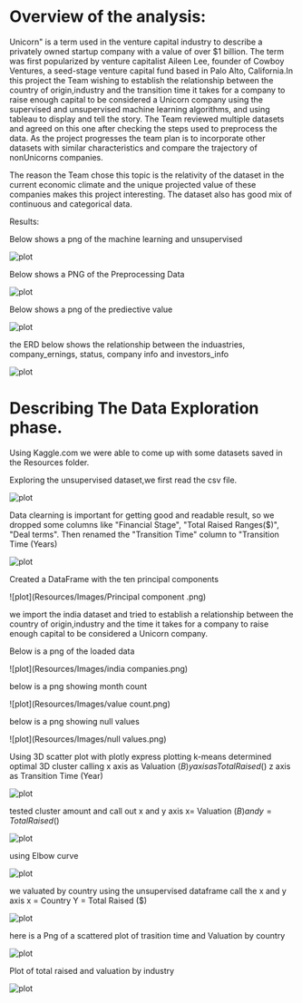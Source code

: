 # Overview of the analysis:
Unicorn" is a term used in the venture capital industry to describe a privately owned startup company with a value of over $1 billion. The term was first popularized by venture capitalist Aileen Lee, founder of Cowboy Ventures, a seed-stage venture capital fund based in Palo Alto, California.In this project the Team wishing to establish the relationship between the country of origin,industry and the transition time it takes for a company to raise enough capital to be considered a Unicorn company using the supervised and unsupervised machine learning algorithms, and using tableau to display and tell the story. The Team reviewed multiple datasets and agreed on this one after checking the steps used to preprocess the data. As the project progresses the team plan is to incorporate other datasets with similar characteristics and compare the trajectory of nonUnicorns companies.

The reason the Team chose this topic is the relativity of the dataset in the current economic climate and the unique projected value of these companies makes this project interesting. The dataset also has good mix of continuous and categorical data. 


Results:

Below shows a png of the machine learning and unsupervised

![plot](Resources/Images/Ml.png)

Below shows a PNG of the Preprocessing Data

![plot](Resources/Images/Preprocessing_Data.png)

Below shows a png of the prediective value 

![plot](Resources/Images/prediected_value.png)

the ERD below shows the relationship between the induastries, company_ernings, status, company info and investors_info

![plot](Resources/Images/ERD.png)

# Describing The Data Exploration phase.

Using Kaggle.com we were able to come up with some datasets saved in the Resources folder.

Exploring the unsupervised dataset,we first read the csv file.

![plot](Resources/Images/Preprocessing_Data.png)

Data clearning is important for getting good and readable result, so we dropped some columns like "Financial Stage", "Total Raised Ranges($)", "Deal terms". Then renamed the "Transition Time" column to "Transition Time (Years)

![plot](Resources/Images/preprocessed_DS.png)

Created a DataFrame with the ten principal components

![plot](Resources/Images/Principal component .png)

we import the india dataset and tried to establish a relationship between the country of origin,industry and the time it takes for a company to raise enough capital to be considered a Unicorn company. 

Below is a png of the loaded data

![plot](Resources/Images/india companies.png)

below is a png showing month count

![plot](Resources/Images/value count.png)

below is a png showing null values

![plot](Resources/Images/null values.png)

Using 3D scatter plot with plotly express 
plotting k-means determined optimal 3D cluster calling 
x axis as Valuation ($B)
y axis as Total Raised ($)
z axis as Transition Time (Year)

![plot](Resources/Images/3d_k_means.png)
 
tested cluster amount and call out x and y axis x= Valuation ($B) and y= Total Raised ($)

![plot](Resources/Images/K_means_cluster_plot.png)

using Elbow curve

![plot](Resources/Images/K_means_elbow_curve.png)


we valuated by country using the unsupervised dataframe call the x and y axis 
x = Country
Y = Total Raised ($)

![plot](Resources/Images/total_raised_vs_country.png)

here is a Png of a scattered plot of trasition time and Valuation by country

![plot](Resources/Images/transition_time_vs_country.png)

Plot of total raised and valuation by industry

![plot](Resources/Images/transition_time_vs_industry.png)
